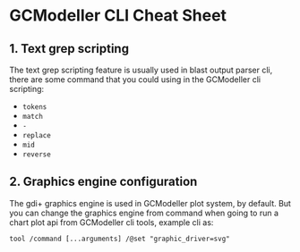 # GCModeller CLI Cheat Sheet

## 1. Text grep scripting

The text grep scripting feature is usually used in blast output parser cli, there are some command that you could using in the GCModeller cli scripting:

+ ``tokens``
+ ``match``
+ ``-``
+ ``replace``
+ ``mid``
+ ``reverse``

## 2. Graphics engine configuration

The gdi+ graphics engine is used in GCModeller plot system, by default. But you can change the graphics engine from command when going to run a chart plot api from GCModeller cli tools, example cli as:

```
tool /command [...arguments] /@set "graphic_driver=svg"
```